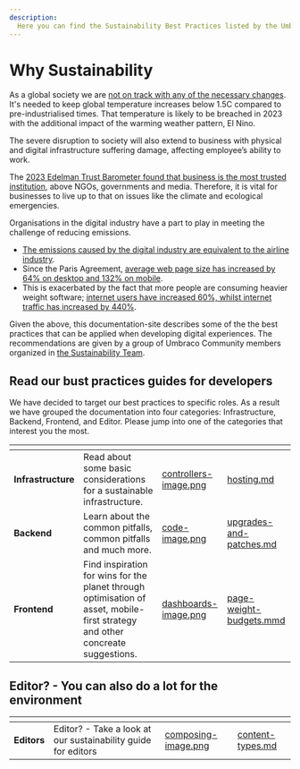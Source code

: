 ```yaml
---
description:
  Here you can find the Sustainability Best Practices listed by the Umbraco Sustainability Community Team.
---
```


# Why Sustainability

As a global society we are [not on track with any of the necessary changes](https://climateactiontracker.org/publications/state-of-climate-action-2022/). It's needed to keep global temperature increases below 1.5C compared to pre-industrialised times. That temperature is likely to be breached in 2023 with the additional impact of the warming weather pattern, El Nino. 

The severe disruption to society will also extend to business with physical and digital infrastructure suffering damage, affecting employee’s ability to work. 

The [2023 Edelman Trust Barometer found that business is the most trusted institution](https://www.edelman.com/trust/2023/trust-barometer#:~:text=Great%20expectations%20result%20in%20heightened%20risk%20for%20business), above NGOs, governments and media. Therefore, it is vital for businesses to live up to that on issues like the climate and ecological emergencies.

Organisations in the digital industry have a part to play in meeting the challenge of reducing emissions. 

* [The emissions caused by the digital industry are equivalent to the airline industry](https://www.cell.com/patterns/pdfExtended/S2666-3899(21)00188-4). 
* Since the Paris Agreement, [average web page size has increased by 64% on desktop and 132% on mobile](https://httparchive.org/reports/page-weight?start=2015_12_01&end=latest&view=list). 
* This is exacerbated by the fact that more people are consuming heavier weight software; [internet users have increased 60%, whilst internet traffic has increased by 440%](https://www.iea.org/energy-system/buildings/data-centres-and-data-transmission-networks).

Given the above, this documentation-site describes some of the the best practices that can be applied when developing digital experiences. The recommendations are given by a group of Umbraco Community members organized in [the Sustainability Team](https://umbraco.com/blog/meet-the-new-community-sustainability-team/). 

## Read our bust practices guides for developers
We have decided to target our best practices to specific roles. As a result we have grouped the documentation into four categories: Infrastructure, Backend, Frontend, and Editor. Please jump into one of the categories that interest you the most.

<table data-view="cards"><thead><tr><th></th><th></th><th data-hidden data-card-cover data-type="files"></th><th data-hidden data-card-target data-type="content-ref"></th></tr></thead><tbody><tr><td><strong>Infrastructure</strong></td><td>Read about some basic considerations for a sustainable infrastructure.</td><td><a href="assets/controllers-image.png">controllers-image.png</a></td><td><a href="infrastructure/hosting.md">hosting.md</a></td></tr><tr><td><strong>Backend</strong></td><td>Learn about the common pitfalls, common pitfalls and much more.</td><td><a href="assets/code-image.png">code-image.png</a></td><td><a href="backend/upgrades-and-patches.md">upgrades-and-patches.md</a></td></tr><tr><td><strong>Frontend</strong></td><td>Find inspiration for wins for the planet through optimisation of asset, mobile-first strategy and other concreate suggestions.</td><td><a href="assets/dashboards-image.png">dashboards-image.png</a></td><td><a href="frontend/page-weight-budgets.md">page-weight-budgets.mmd</a></td></tr></tbody></table>

## Editor? - You can also do a lot for the environment

<table data-view="cards"><thead><tr><th></th><th></th><th data-hidden data-card-cover data-type="files"></th><th data-hidden data-card-target data-type="content-ref"></th></tr></thead><tbody><tr><td><strong>Editors</strong></td><td>Editor? - Take a look at our sustainability guide for editors</td><td><a href="assets/composing-image.png">composing-image.png</a></td><td><a href="editor/content-types.md">content-types.md</a></td></tr></tbody></table>
